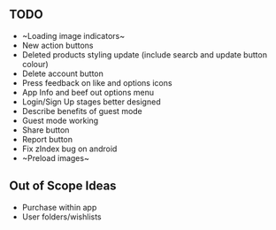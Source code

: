 ## TODO

-   ~Loading image indicators~
-   New action buttons
-   Deleted products styling update (include searcb and update button colour)
-   Delete account button
-   Press feedback on like and options icons
-   App Info and beef out options menu
-   Login/Sign Up stages better designed
-   Describe benefits of guest mode
-   Guest mode working
-   Share button
-   Report button
-   Fix zIndex bug on android
-   ~Preload images~

## Out of Scope Ideas

-   Purchase within app
-   User folders/wishlists
